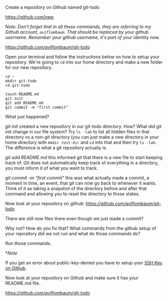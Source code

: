 Create a repository on Github named git-todo

https://github.com/new

*Note: Don't forget that in all these commands, they are referring to my Github account, `aviflombaum`. That should be replaced by your github username. Remember your github username, it's part of your identity now.*

https://github.com/aviflombaum/git-todo

Open your terminal and follow the instructions below on how to setup your repository. We're going to `cd` into our home directory and make a new folder for our new repository.

```
cd ~
mkdir git-todo
cd git-todo

touch README.md
git init
git add README.md
git commit -m "first commit"
```

What just happened?

*git init* created a new repository in our git-todo directory. How? What did git init change in our file system? Try `ls -lah` to list all hidden files in that directory vs a non-git directory (you can just make a new directory in your home directory with `mkdir test-dir` and `cd` into that and then try `ls -lah`. The difference is what a git repository actually is.

*git add README.md* this informed git that there is a new file to start keeping track of. Git does not automatically keep track of everything in a directory, you must inform it of what you want to track.

*git commit -m "first commit"* this was what actually made a commit, a moment in time, an event, that git can now go back to whenever it wants. Think of it as taking a snapshot of the directory before and after that command and allowing you to reset the directory to those states.

Now look at your repository on github:
https://github.com/aviflombaum/git-todo

There are still now files there even though we just made a commit?

Why not? How do you fix that? What commands from the github setup of your repository did we not run and what do those commands do?

Run those commands.

**Note*

If you get an error about public-key-denied you have to setup your [SSH Key on Github](https://help.github.com/articles/generating-ssh-keys).

Now look at your repository on Github and make sure it has your README.md file.

https://github.com/aviflombaum/git-todo